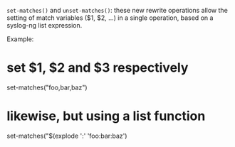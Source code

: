 `set-matches()` and `unset-matches()`: these new rewrite operations allow
the setting of match variables ($1, $2, ...) in a single operation, based
on a syslog-ng list expression.

Example:
  # set $1, $2 and $3 respectively
  set-matches("foo,bar,baz")

  # likewise, but using a list function
  set-matches("$(explode ':' 'foo:bar:baz')
